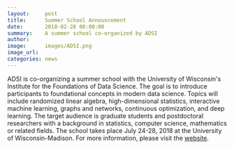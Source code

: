 ```yaml
---
layout:     post
title:      Summer School Announcement 
date:       2018-02-28 00:00:00
summary:    A summer school co-organized by ADSI
author:     
image:      images/ADSI.png
image_url:  
categories: news
---
```

ADSI is co-organizing a summer school with the University of Wisconsin's Institute for the Foundations of Data Science. The goal is to introduce participants to foundational concepts in modern data science. Topics will include randomized linear algebra, high-dimensional statistics, interactive machine learning, graphs and networks, continuous optimization, and deep learning. The target audience is graduate students and postdoctoral researchers with a background in statistics, computer science, mathematics or related fields. The school takes place July 24-28, 2018 at the University of Wisconsin-Madison. For more information, please visit the [website](https://ifds.wisc.edu/workshops/fundamentals/).
